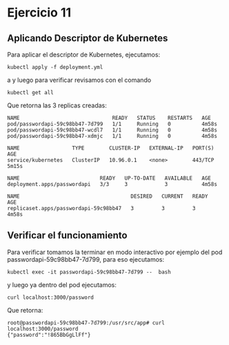 # Ejercicio 11


## Aplicando Descriptor de Kubernetes
Para aplicar el descriptor de Kubernetes, ejecutamos:

    kubectl apply -f deployment.yml
a
y luego para verificar revisamos con el comando 

    kubectl get all

Que retorna las 3 replicas creadas:

    NAME                              READY   STATUS    RESTARTS   AGE
    pod/passwordapi-59c98bb47-7d799   1/1     Running   0          4m58s       
    pod/passwordapi-59c98bb47-wcdl7   1/1     Running   0          4m58s       
    pod/passwordapi-59c98bb47-xdmjc   1/1     Running   0          4m58s       

    NAME                 TYPE        CLUSTER-IP   EXTERNAL-IP   PORT(S)   AGE  
    service/kubernetes   ClusterIP   10.96.0.1    <none>        443/TCP   5m15s

    NAME                          READY   UP-TO-DATE   AVAILABLE   AGE  
    deployment.apps/passwordapi   3/3     3            3           4m58s

    NAME                                    DESIRED   CURRENT   READY   AGE
    replicaset.apps/passwordapi-59c98bb47   3         3         3       4m58s

## Verificar el funcionamiento 
Para verificar tomamos la terminar en modo interactivo por ejemplo del pod passwordapi-59c98bb47-7d799, para eso ejecutamos:

    kubectl exec -it passwordapi-59c98bb47-7d799 --  bash

 y luego ya dentro del pod ejecutamos:
 
    curl localhost:3000/password

Que retorna:

    root@passwordapi-59c98bb47-7d799:/usr/src/app# curl localhost:3000/password
    {"password":"!865BbGgLlFf"}
    
